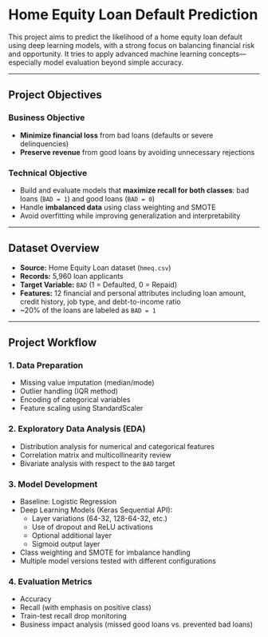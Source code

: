 # Home Equity Loan Default Prediction

This project aims to predict the likelihood of a home equity loan default using deep learning models, with a strong focus on balancing financial risk and opportunity. It tries to apply advanced machine learning concepts—especially model evaluation beyond simple accuracy.

---

##  Project Objectives

### Business Objective
- **Minimize financial loss** from bad loans (defaults or severe delinquencies)
- **Preserve revenue** from good loans by avoiding unnecessary rejections

### Technical Objective
- Build and evaluate models that **maximize recall for both classes**: bad loans (`BAD = 1`) and good loans (`BAD = 0`)
- Handle **imbalanced data** using class weighting and SMOTE
- Avoid overfitting while improving generalization and interpretability

---

## Dataset Overview

- **Source:** Home Equity Loan dataset (`hmeq.csv`)
- **Records:** 5,960 loan applicants
- **Target Variable:** `BAD` (1 = Defaulted, 0 = Repaid)
- **Features:** 12 financial and personal attributes including loan amount, credit history, job type, and debt-to-income ratio
- ~20% of the loans are labeled as `BAD = 1`

---

## Project Workflow

### 1. **Data Preparation**
- Missing value imputation (median/mode)
- Outlier handling (IQR method)
- Encoding of categorical variables
- Feature scaling using StandardScaler

### 2. **Exploratory Data Analysis (EDA)**
- Distribution analysis for numerical and categorical features
- Correlation matrix and multicollinearity review
- Bivariate analysis with respect to the `BAD` target

### 3. **Model Development**
- Baseline: Logistic Regression
- Deep Learning Models (Keras Sequential API):
  - Layer variations (64-32, 128-64-32, etc.)
  - Use of dropout and ReLU activations
  - Optional additional layer
  - Sigmoid output layer
- Class weighting and SMOTE for imbalance handling
- Multiple model versions tested with different configurations

### 4. **Evaluation Metrics**
- Accuracy
- Recall (with emphasis on positive class)
- Train-test recall drop monitoring
- Business impact analysis (missed good loans vs. prevented bad loans)



